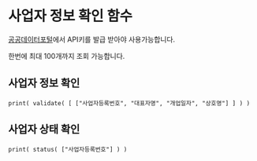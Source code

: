 # 사업자 정보 확인 함수

[공공데이터포털](https://www.data.go.kr/tcs/dss/selectApiDataDetailView.do?publicDataPk=15081808)에서 API키를 발급 받아야 사용가능합니다.

한번에 최대 100개까지 조회 가능합니다.

## 사업자 정보 확인
```
print( validate( [ ["사업자등록번호", "대표자명", "개업일자", "상호명"] ] ) )
```

## 사업자 상태 확인
```
print( status( ["사업자등록번호"] ) )
```
